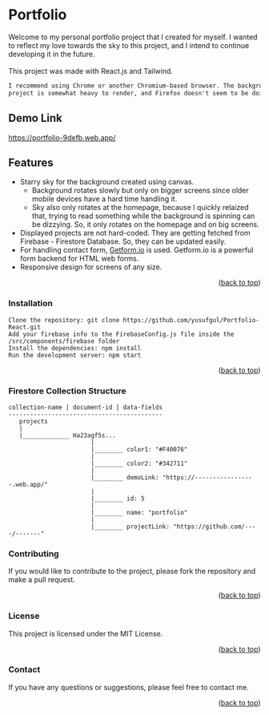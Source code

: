 <a name="readme-top"></a>
# Portfolio

Welcome to my personal portfolio project that I created for myself. I wanted to reflect my love towards the sky to this project, and I intend to continue developing it in the future.</br></br>This project was made with React.js and Tailwind.
```diff
I recommend using Chrome or another Chromium-based browser. The background of this 
project is somewhat heavy to render, and Firefox doesn't seem to be doing great with it. 
```

## Demo Link
https://portfolio-9defb.web.app/

## Features
- Starry sky for the background created using canvas.
  - Background rotates slowly but only on bigger screens since older mobile devices have a hard time handling it. 
  - Sky also only rotates at the homepage, because I quickly relaized that, trying to read something while the background is spinning can be dizzying. So, it only rotates on the homepage and on big screens.
- Displayed projects are not hard-coded. They are getting fetched from Firebase - Firestore Database. So, they can be updated easily.
- For handling contact form, [Getform.io](https://getform.io/) is used. Getform.io is a powerful form backend for HTML web forms.
- Responsive design for screens of any size.
<p align="right">(<a href="#readme-top">back to top</a>)</p>

### Installation

    Clone the repository: git clone https://github.com/yusufgul/Portfolio-React.git
    Add your firebase info to the FirebaseConfig.js file inside the /src/components/firebase folder
    Install the dependencies: npm install
    Run the development server: npm start
<p align="right">(<a href="#readme-top">back to top</a>)</p>

### Firestore Collection Structure
    
    collection-name | document-id | data-fields
    -------------------------------------------
       projects
       |
       |_____________ Ha23agf5s...
                           |
                           |________ color1: "#F40076"
                           |
                           |________ color2: "#342711"
                           |
                           |________ demoLink: "https://-----------------.web.app/"
                           |
                           |________ id: 5
                           |
                           |________ name: "portfolio"
                           |
                           |________ projectLink: "https://github.com/----/-------"

### Contributing

If you would like to contribute to the project, please fork the repository and make a pull request.</br>
<p align="right">(<a href="#readme-top">back to top</a>)</p>

### License

This project is licensed under the MIT License.</br>
<p align="right">(<a href="#readme-top">back to top</a>)</p>

### Contact

If you have any questions or suggestions, please feel free to contact me.
<p align="right">(<a href="#readme-top">back to top</a>)</p>

